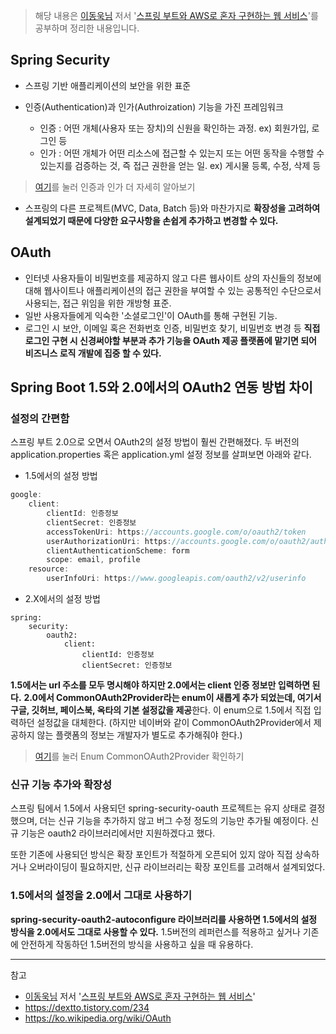> 해당 내용은 [이동욱님](https://jojoldu.tistory.com/) 저서 '[스프링 부트와 AWS로 혼자 구현하는 웹 서비스](http://www.kyobobook.co.kr/product/detailViewKor.laf?ejkGb=KOR&mallGb=KOR&barcode=9788965402602)'를 공부하며 정리한 내용입니다.

## Spring Security
- 스프링 기반 애플리케이션의 보안을 위한 표준
- 인증(Authentication)과 인가(Authroization) 기능을 가진 프레임워크
	
    - 인증 : 어떤 개체(사용자 또는 장치)의 신원을 확인하는 과정.
    ex) 회원가입, 로그인 등
    - 인가 : 어떤 개체가 어떤 리소스에 접근할 수 있는지 또는 어떤 동작을 수행할 수 있는지를 검증하는 것, 즉 접근 권한을 얻는 일.
    ex) 게시물 등록, 수정, 삭제 등
    
> [여기](https://dextto.tistory.com/234)를 눌러 인증과 인가 더 자세히 알아보기

- 스프링의 다른 프로젝트(MVC, Data, Batch 등)와 마찬가지로 **확장성을 고려하여 설계되었기 때문에 다양한 요구사항을 손쉽게 추가하고 변경할 수 있다.**

## OAuth
- 인터넷 사용자들이 비밀번호를 제공하지 않고 다른 웹사이트 상의 자신들의 정보에 대해 웹사이트나 애플리케이션의 접근 권한을 부여할 수 있는 공통적인 수단으로서 사용되는, 접근 위임을 위한 개방형 표준.
- 일반 사용자들에게 익숙한 '소셜로그인'이 OAuth를 통해 구현된 기능.
- 로그인 시 보안, 이메일 혹은 전화번호 인증, 비밀번호 찾기, 비밀번호 변경 등 **직접 로그인 구현 시 신경써야할 부분과 추가 기능을 OAuth 제공 플랫폼에 맡기면 되어 비즈니스 로직 개발에 집중 할 수 있다.** 

## Spring Boot 1.5와 2.0에서의 OAuth2 연동 방법 차이

### 설정의 간편함

스프링 부트 2.0으로 오면서 OAuth2의 설정 방법이 훨씬 간편해졌다.
두 버전의 application.properties 혹은 application.yml 설정 정보를 살펴보면 아래와 같다.

- 1.5에서의 설정 방법
``` java
google:
	client:
    	clientId: 인증정보
        clientSecret: 인증정보
        accessTokenUri: https://accounts.google.com/o/oauth2/token
        userAuthorizationUri: https://accounts.google.com/o/oauth2/auth
        clientAuthenticationScheme: form
        scope: email, profile
    resource:
    	userInfoUri: https://www.googleapis.com/oauth2/v2/userinfo
```

- 2.X에서의 설정 방법
```
spring:
	security:
    	oauth2:
        	client:
            	clientId: 인증정보
                clientSecret: 인증정보
```

**1.5에서는 url 주소를 모두 명시해야 하지만 2.0에서는 client 인증 정보만 입력하면 된다.**
**2.0에서 CommonOAuth2Provider라는 enum이 새롭게 추가 되었는데, 여기서 구글, 깃허브, 페이스북, 옥타의 기본 설정값을 제공**한다.
이 enum으로 1.5에서 직접 입력하던 설정값을 대체한다.
(하지만 네이버와 같이 CommonOAuth2Provider에서 제공하지 않는 플랫폼의 정보는 개발자가 별도로 추가해줘야 한다.)

> [여기](https://docs.spring.io/spring-security/site/docs/current/api/org/springframework/security/config/oauth2/client/CommonOAuth2Provider.html)를 눌러 Enum CommonOAuth2Provider 확인하기

### 신규 기능 추가와 확장성

스프링 팀에서 1.5에서 사용되던 spring-security-oauth 프로젝트는 유지 상태로 결정했으며, 더는 신규 기능을 추가하지 않고 버그 수정 정도의 기능만 추가될 예정이다. 신규 기능은 oauth2 라이브러리에서만 지원하겠다고 했다.

또한 기존에 사용되던 방식은 확장 포인트가 적절하게 오픈되어 있지 않아 직접 상속하거나 오버라이딩이 필요하지만, 신규 라이브러리는 확장 포인트를 고려해서 설계되었다.

### 1.5에서의 설정을 2.0에서 그대로 사용하기

**spring-security-oauth2-autoconfigure 라이브러리를 사용하면 1.5에서의 설정 방식을 2.0에서도 그대로 사용할 수 있다.**
1.5버전의 레퍼런스를 적용하고 싶거나 기존에 안전하게 작동하던 1.5버전의 방식을 사용하고 싶을 때 유용하다.

    
    
---
참고
- [이동욱님](https://jojoldu.tistory.com/) 저서 '[스프링 부트와 AWS로 혼자 구현하는 웹 서비스](http://www.kyobobook.co.kr/product/detailViewKor.laf?ejkGb=KOR&mallGb=KOR&barcode=9788965402602)'
- https://dextto.tistory.com/234
- https://ko.wikipedia.org/wiki/OAuth
